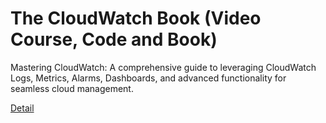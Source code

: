 # The CloudWatch Book (Video Course, Code and Book)

Mastering CloudWatch: A comprehensive guide to leveraging CloudWatch Logs, Metrics, Alarms, Dashboards, and advanced functionality for seamless cloud management. 

[Detail](https://eduitfree.com/bk49)